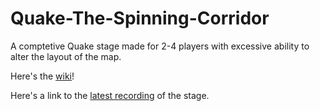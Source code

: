 # Quake-The-Spinning-Corridor
A comptetive Quake stage made for 2-4 players with excessive ability to alter the layout of the map.

Here's the [wiki](https://github.com/LittleFiery1/Quake-The-Spinning-Corridor/wiki)!

Here's a link to the [latest recording](https://youtu.be/PHUfs-FPuNk) of the stage.
